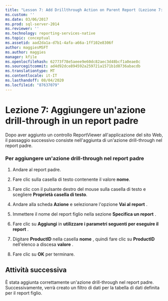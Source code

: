 ```yaml
---
title: "Lesson 7: Add Drillthrough Action on Parent Report (Lezione 7: Aggiungere un'azione drill-through in un report padre) | Microsoft Docs"
ms.custom: ''
ms.date: 03/06/2017
ms.prod: sql-server-2014
ms.reviewer: ''
ms.technology: reporting-services-native
ms.topic: conceptual
ms.assetid: aad2da1a-d7b1-4afa-a66a-1ff102e8306f
author: maggiesMSFT
ms.author: maggies
manager: kfile
ms.openlocfilehash: 62773f78e5aeee9e60dc82aec3d48bcf1a0eae8c
ms.sourcegitcommit: ad4d92dce894592a259721a1571b1d8736abacdb
ms.translationtype: MT
ms.contentlocale: it-IT
ms.lasthandoff: 08/04/2020
ms.locfileid: "87637079"
---
```

# <a name="lesson-7-add-drillthrough-action-on-parent-report"></a>Lezione 7: Aggiungere un'azione drill-through in un report padre
  Dopo aver aggiunto un controllo ReportViewer all'applicazione del sito Web, il passaggio successivo consiste nell'aggiunta di un'azione drill-through nel report padre.  
  
### <a name="to-add-drillthrough-action-on-the-parent-report"></a>Per aggiungere un'azione drill-through nel report padre  
  
1.  Andare al report padre.  
  
2.  Fare clic sulla casella di testo contenente il valore **nome**.  
  
3.  Fare clic con il pulsante destro del mouse sulla casella di testo e scegliere **Proprietà casella di testo**.  
  
4.  Andare alla scheda **Azione** e selezionare l'opzione **Vai al report** .  
  
5.  Immettere il nome del report figlio nella sezione **Specifica un report** .  
  
6.  Fare clic su **Aggiungi** in **utilizzare i parametri seguenti per eseguire il report** .  
  
7.  Digitare **ProductID** nella casella **nome** , quindi fare clic su **ProductID** nell'elenco a discesa **valore** .  
  
8.  Fare clic su **OK** per terminare.  
  
## <a name="next-task"></a>Attività successiva  
 È stata aggiunta correttamente un'azione drill-through nel report padre. Successivamente, verrà creato un filtro di dati per la tabella di dati definita per il report figlio.  
  
  
